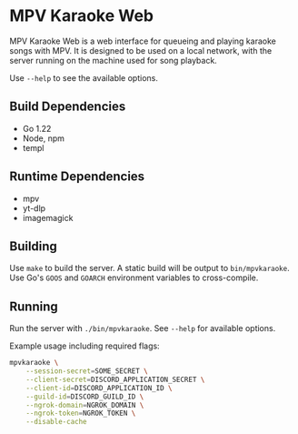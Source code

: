# MPV Karaoke Web

MPV Karaoke Web is a web interface for queueing and playing karaoke songs with MPV. It is designed to be used on a local network, with the server running on the machine used for song
playback.

Use `--help` to see the available options.

## Build Dependencies
- Go 1.22
- Node, npm
- templ

## Runtime Dependencies
- mpv
- yt-dlp
- imagemagick

## Building
Use `make` to build the server. A static build will be output to `bin/mpvkaraoke`. Use Go's `GOOS` and `GOARCH` environment variables to cross-compile.

## Running
Run the server with `./bin/mpvkaraoke`. See `--help` for available options.

Example usage including required flags:
```sh
mpvkaraoke \
    --session-secret=SOME_SECRET \
    --client-secret=DISCORD_APPLICATION_SECRET \
    --client-id=DISCORD_APPLICATION_ID \
    --guild-id=DISCORD_GUILD_ID \
    --ngrok-domain=NGROK_DOMAIN \
    --ngrok-token=NGROK_TOKEN \
    --disable-cache
```
